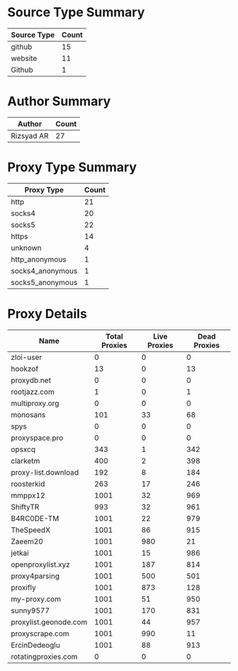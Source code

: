 # Source Type Summary

| Source Type | Count |
|-------------|-------|
| github | 15 |
| website | 11 |
| Github | 1 |


# Author Summary

| Author | Count |
|--------|-------|
| Rizsyad AR | 27 |


# Proxy Type Summary

| Proxy Type | Count |
|------------|-------|
| http | 21 |
| socks4 | 20 |
| socks5 | 22 |
| https | 14 |
| unknown | 4 |
| http_anonymous | 1 |
| socks4_anonymous | 1 |
| socks5_anonymous | 1 |


# Proxy Details

| Name | Total Proxies | Live Proxies | Dead Proxies |
|------|---------------|--------------|---------------|
| zloi-user | 0 | 0 | 0 |
| hookzof | 13 | 0 | 13 |
| proxydb.net | 0 | 0 | 0 |
| rootjazz.com | 1 | 0 | 1 |
| multiproxy.org | 0 | 0 | 0 |
| monosans | 101 | 33 | 68 |
| spys | 0 | 0 | 0 |
| proxyspace.pro | 0 | 0 | 0 |
| opsxcq | 343 | 1 | 342 |
| clarketm | 400 | 2 | 398 |
| proxy-list.download | 192 | 8 | 184 |
| roosterkid | 263 | 17 | 246 |
| mmppx12 | 1001 | 32 | 969 |
| ShiftyTR | 993 | 32 | 961 |
| B4RC0DE-TM | 1001 | 22 | 979 |
| TheSpeedX | 1001 | 86 | 915 |
| Zaeem20 | 1001 | 980 | 21 |
| jetkai | 1001 | 15 | 986 |
| openproxylist.xyz | 1001 | 187 | 814 |
| proxy4parsing | 1001 | 500 | 501 |
| proxifly | 1001 | 873 | 128 |
| my-proxy.com | 1001 | 51 | 950 |
| sunny9577 | 1001 | 170 | 831 |
| proxylist.geonode.com | 1001 | 44 | 957 |
| proxyscrape.com | 1001 | 990 | 11 |
| ErcinDedeoglu | 1001 | 88 | 913 |
| rotatingproxies.com | 0 | 0 | 0 |
